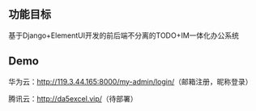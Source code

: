 ## 功能目标
基于Django+ElementUI开发的前后端不分离的TODO+IM一体化办公系统

## Demo
华为云：<http://119.3.44.165:8000/my-admin/login/>（邮箱注册，昵称登录）

腾讯云：<http://da5excel.vip/>（待部署）
